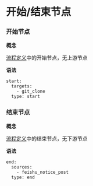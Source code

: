# 开始/结束节点
### 开始节点
**概念**

[流程定义](./flow-dsl.md)中的开始节点，无上游节点

**语法**
```
start:
  targets:
    - git_clone
  type: start
```

### 结束节点
**概念**

[流程定义](./flow-dsl.md)中的结束节点，无下游节点

**语法**
```
end:
  sources:
    - feishu_notice_post
  type: end
```